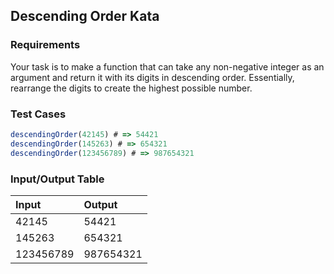 ## Descending Order Kata

### Requirements 

Your task is to make a function that can take any non-negative integer as an argument and return it with its digits in descending order. Essentially, rearrange the digits to create the highest possible number.

### Test Cases

```JavaScript
descendingOrder(42145) # => 54421
descendingOrder(145263) # => 654321
descendingOrder(123456789) # => 987654321
```

### Input/Output Table

| Input     | Output    |
| :-------- | :-------- |
| 42145     | 54421     |
| 145263    | 654321    |
| 123456789 | 987654321 |


